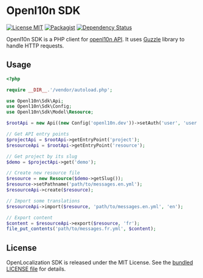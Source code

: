 # Openl10n SDK

[![License MIT](http://img.shields.io/badge/license-MIT-blue.svg)](https://github.com/openl10n/openl10n-sdk/blob/master/LICENSE)
[![Packagist](http://img.shields.io/packagist/v/openl10n/openl10n.svg)](https://packagist.org/packages/openl10n/sdk)
[![Dependency Status](https://www.versioneye.com/user/projects/543ce51964e43a6bbb000029/badge.svg)](https://www.versioneye.com/user/projects/543ce51964e43a6bbb000029)

Openl10n SDK is a PHP client for [openl10n API](https://github.com/openl10n/openl10n).
It uses [Guzzle](http://guzzlephp.org/) library to handle HTTP requests.

## Usage

```php
<?php

require __DIR__.'/vendor/autoload.php';

use Openl10n\Sdk\Api;
use Openl10n\Sdk\Config;
use Openl10n\Sdk\Model\Resource;

$rootApi = new Api((new Config('openl10n.dev'))->setAuth('user', 'user'));

// Get API entry points
$projectApi = $rootApi->getEntryPoint('project');
$resourceApi = $rootApi->getEntryPoint('resource');

// Get project by its slug
$demo = $projectApi->get('demo');

// Create new resource file
$resource = new Resource($demo->getSlug());
$resource->setPathname('path/to/messages.en.yml');
$resourceApi->create($resource);

// Import some translations
$resourceApi->import($resource, 'path/to/messages.en.yml', 'en');

// Export content
$content = $resourceApi->export($resource, 'fr');
file_put_contents('path/to/messages.fr.yml', $content);
```

## License

OpenLocalization SDK is released under the MIT License.
See the [bundled LICENSE file](LICENSE) for details.
